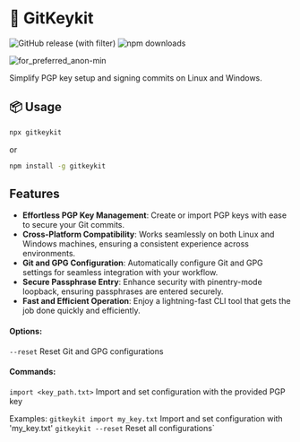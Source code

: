 # 🧰 GitKeykit
![GitHub release (with filter)](https://img.shields.io/github/v/release/phukon/gitkeykit) ![npm downloads](https://img.shields.io/npm/dt/gitkeykit)

![for_preferred_anon-min](https://github.com/phukon/gitkeykit/assets/60285613/cfd6558a-61f3-4717-9dce-fccc41333525)


Simplify PGP key setup and signing commits on Linux and Windows.

## 📦 Usage

```bash
npx gitkeykit 
```
or
```bash
npm install -g gitkeykit 
```

## Features

- **Effortless PGP Key Management**: Create or import PGP keys with ease to secure your Git commits.
- **Cross-Platform Compatibility**: Works seamlessly on both Linux and Windows machines, ensuring a consistent experience across environments.
- **Git and GPG Configuration**: Automatically configure Git and GPG settings for seamless integration with your workflow.
- **Secure Passphrase Entry**: Enhance security with pinentry-mode loopback, ensuring passphrases are entered securely.
- **Fast and Efficient Operation**: Enjoy a lightning-fast CLI tool that gets the job done quickly and efficiently.



#### Options:
  `--reset` Reset Git and GPG configurations

#### Commands:
  `import <key_path.txt>`    Import and set configuration with the provided PGP key

Examples:
  `gitkeykit import my_key.txt`    Import and set configuration with 'my_key.txt'
  `gitkeykit --reset`             Reset all configurations` 
